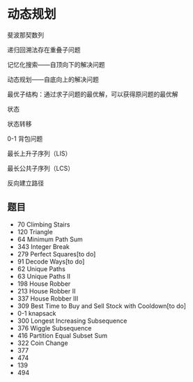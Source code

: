 # 动态规划

斐波那契数列

递归回溯法存在重叠子问题

记忆化搜索——自顶向下的解决问题

动态规划——自底向上的解决问题

最优子结构：通过求子问题的最优解，可以获得原问题的最优解

状态

状态转移 

0-1 背包问题

最长上升子序列（LIS）

最长公共子序列（LCS）

反向建立路径

## 题目

* 70 Climbing Stairs
* 120 Triangle
* 64 Minimum Path Sum
* 343 Integer Break
* 279 Perfect Squares[to do]
* 91 Decode Ways[to do]
* 62 Unique Paths
* 63 Unique Paths II
* 198 House Robber
* 213 House Robber II
* 337 House Robber III
* 309 Best Time to Buy and Sell Stock with Cooldown[to do]
* 0-1 knapsack
* 300 Longest Increasing Subsequence
* 376 Wiggle Subsequence 
* 416 Partition Equal Subset Sum
* 322 Coin Change
* 377 
* 474 
* 139 
* 494